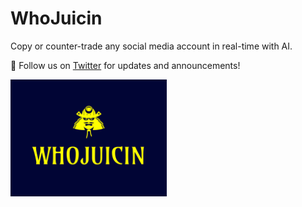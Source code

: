 # WhoJuicin  

Copy or counter-trade any social media account in real-time with AI.



🌟 Follow us on [Twitter](https://twitter.com/WhoJuicin) for updates and announcements!  


<img src="whojuicin-high-resolution-logo.png" width="250">
